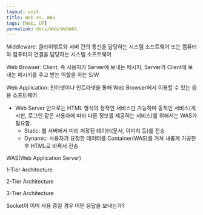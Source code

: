 ```yaml
---
layout: post
title: Web vs. WAS
tags: [Web, UF]
permalink: docs/Web/WebWAS
---
```


Middleware: 클라이얶트와 서버 간의 통신을 담당하는 시스템 소프트웨어 또는 컴퓨터와 컴퓨터의 연결을 담당하는 시스템 소프트웨어

Web Browser: Client, 즉 사용자가 Server에 보내는 메시지, Server가 Client에 보내는 메시지를 주고 받는 역할을 하는 S/W

Web Application: 인터넷이나 인트라넷을 통해 Web Browser에서 이용할 수 있는 응용 소프트웨어

- Web Server 만으로는 HTML 형식의 정적인 서비스만 가능하며 동적인 서비스(게시판, 로그인 같은 사용자에 따라 다른 정보를 제공하는 서비스)를 위해서는 WAS가 필요함.
  - Static: 웹 서버에서 미리 저장된 데이터(문서, 이미지 등)를 전송
  - Dynamic: 사용자가 요청한 데이터를 Container(WAS)를 거쳐 새롭게 가공한 후 HTML로 바꿔서 전송

WAS(Web Application Server)

1-Tier Architecture

2-Tier Architecture

3-Tier Architecture

Socket이 이미 사용 중일 경우 어떤 응답을 보내는가?